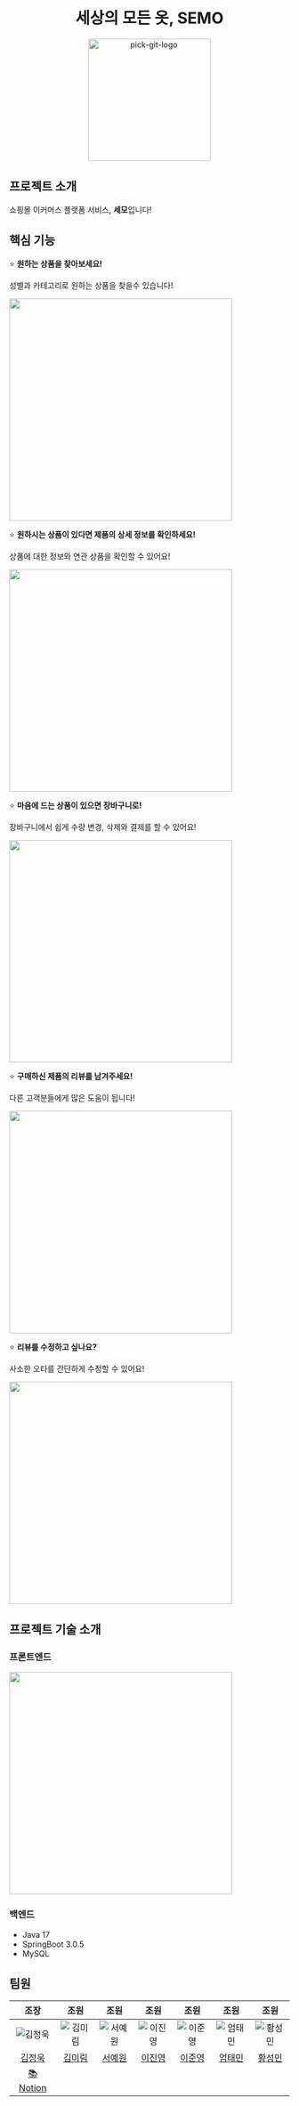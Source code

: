<div align="center">
<h1> 세상의 모든 옷, SEMO </h1>
</div>

<p align="center">
    <img src="https://user-images.githubusercontent.com/74192619/229883921-e5572b67-122e-47d3-ac62-0aff392d5dbe.png" alt="pick-git-logo" width="220" height="220" />
</p>

## 프로젝트 소개

쇼핑몰 이커머스 플랫폼 서비스, **세모**입니다!

## 핵심 기능

⭐ **원하는 상품을 찾아보세요!**

성별과 카테고리로 원하는 상품을 찾을수 있습니다!

<img src="https://user-images.githubusercontent.com/74192619/229885099-f22dd6fb-f929-4e33-a2ce-cc724011f746.gif" height="400" />

</br>

⭐ **원하시는 상품이 있다면 제품의 상세 정보를 확인하세요!**

상품에 대한 정보와 연관 상품을 확인할 수 있어요!

<img src="https://user-images.githubusercontent.com/74192619/229885880-1f61c64b-9e76-4136-a701-d5a5ca1af186.gif" height="400" />

</br>

⭐ **마음에 드는 상품이 있으면 장바구니로!**

장바구니에서 쉽게 수량 변경, 삭제와 결제를 할 수 있어요!

<img src="https://user-images.githubusercontent.com/74192619/229887256-32d96b0a-a6f9-485f-9183-54d13d1c452e.gif" height="400" />

</br>

⭐ **구매하신 제품의 리뷰를 남겨주세요!**

다른 고객분들에게 많은 도움이 됩니다!

<img src="https://user-images.githubusercontent.com/74192619/229886150-e3af8d3a-6fe2-40aa-b4eb-ee9373ff31d9.gif" height="400" />

</br>

⭐ **리뷰를 수정하고 싶나요?**

사소한 오타를 간단하게 수정할 수 있어요!

<img src="https://user-images.githubusercontent.com/74192619/229886979-6e911bab-5895-4727-85ac-015166d5b14c.gif" height="400" />

</br>

## 프로젝트 기술 소개

### 프론트엔드

<img src="https://user-images.githubusercontent.com/74192619/229897841-0e8aabb4-0bef-491c-91a7-8f2e95e48043.png" height="400" />

</br>

### 백엔드

- Java 17
- SpringBoot 3.0.5
- MySQL

## 팀원

|                                                          조장                                                           |                                                          조원                                                          |                                                         조원                                                          |                                                          조원                                                          |                                                          조원                                                          |                                                          조원                                                          |                                                          조원                                                           |
| :---------------------------------------------------------------------------------------------------------------------: | :--------------------------------------------------------------------------------------------------------------------: | :-------------------------------------------------------------------------------------------------------------------: | :--------------------------------------------------------------------------------------------------------------------: | :--------------------------------------------------------------------------------------------------------------------: | :--------------------------------------------------------------------------------------------------------------------: | :---------------------------------------------------------------------------------------------------------------------: |
| ![김정욱](https://user-images.githubusercontent.com/74192619/229892754-ae0b433d-bc5d-403b-b25d-28f9eed905a2.jpeg) | ![김미림](https://user-images.githubusercontent.com/74192619/229892748-7bff02eb-357e-47a9-b250-550d8804de10.jpeg) | ![서예원](https://user-images.githubusercontent.com/74192619/229892759-cf722e1b-ccd3-4b7f-a5dc-955560f34bca.jpeg) | ![이진영](https://user-images.githubusercontent.com/74192619/229892766-b30cc67a-195f-4526-8424-73af205c0a03.jpeg) | ![이준영](https://user-images.githubusercontent.com/74192619/229892762-1fec3888-7dfe-4237-8ded-7a93f0b7ec64.jpeg) | ![엄태민](https://user-images.githubusercontent.com/74192619/229892761-eda12134-a2d9-418b-8b3d-a23947e8bc41.jpeg) | ![황성민](https://user-images.githubusercontent.com/74192619/229892771-aba208b2-f7c3-4450-9fc9-95e5dd9ca9aa.jpeg) |
|                                         [김정욱](https://github.com/KIMSEI1124)                                         |                                           [김미림](https://github.com/rrimm)                                           |                                         [서예원](https://github.com/syw2858)                                          |                                        [이진영](https://github.com/jYoung15628)                                        |                                         [이준영](https://github.com/paul3148)                                          |                                       [엄태민](https://github.com/umtaemin1125)                                        |                                         [황성민](https://github.com/minnonanan)                                         |
|                      [📚 Notion](https://playcoding.notion.site/bc020540cfbd4212b38a678d35106cdc)                       |                                                                                                                        |                                                                                                                       |                                                                                                                        |                                                                                                                        |                                                                                                                        |
